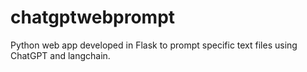 # chatgptwebprompt
Python web app developed in Flask to prompt specific text files using ChatGPT and langchain.
